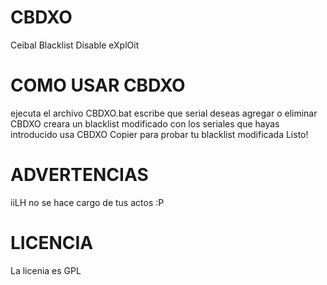 # CBDXO
Ceibal Blacklist Disable eXplOit

# COMO USAR CBDXO
ejecuta el archivo CBDXO.bat
escribe que serial deseas agregar o eliminar 
CBDXO creara un blacklist modificado con los seriales que hayas introducido
usa CBDXO Copier para probar tu blacklist modificada
Listo!

# ADVERTENCIAS
iiLH no se hace cargo de tus actos :P

# LICENCIA
La licenia es GPL
